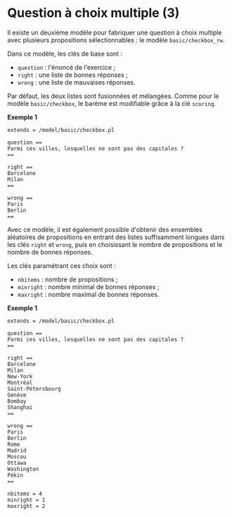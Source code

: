 # Question à choix multiple (3)

Il existe un deuxième modèle pour fabriquer une question à choix multiple avec plusieurs propositions sélectionnables : le modèle `basic/checkbox_rw`. 

Dans ce modèle, les clés de base sont :

  * `question` : l'énoncé de l'exercice ;
  * `right` : une liste de bonnes réponses ;
  * `wrong` : une liste de mauvaises réponses.

Par défaut, les deux listes sont fusionnées et mélangées. Comme pour le modèle `basic/checkbox`, le barème est modifiable grâce à la clé `scoring`.

**Exemple 1**

```
extends = /model/basic/checkbox.pl

question ==
Parmi ces villes, lesquelles ne sont pas des capitales ?
==

right ==
Barcelone
Milan
==

wrong ==
Paris
Berlin
==
```

Avec ce modèle, il est également possible d'obtenir des ensembles aléatoires de propositions en entrant des listes suffisamment longues dans les clés `right` et `wrong`, puis en choisissant le nombre de propositions et le nombre de bonnes réponses.

Les clés paramétrant ces choix sont :

  * `nbitems` : nombre de propositions ;
  * `minright` : nombre minimal de bonnes réponses ;
  * `maxright` : nombre maximal de bonnes réponses.


**Exemple 1**

```
extends = /model/basic/checkbox.pl

question ==
Parmi ces villes, lesquelles ne sont pas des capitales ?
==

right ==
Barcelone
Milan
New-York
Montréal
Saint-Pétersbourg
Genève
Bombay
Shanghai
==

wrong ==
Paris
Berlin
Rome
Madrid
Moscou
Ottawa
Washington
Pékin
==

nbitems = 4
minright = 1
maxright = 2
```
